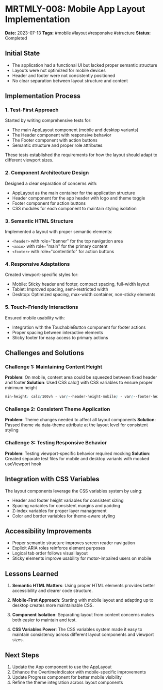 # MRTMLY-008: Mobile App Layout Implementation

**Date:** 2023-07-13
**Tags:** #mobile #layout #responsive #structure
**Status:** Completed

## Initial State
- The application had a functional UI but lacked proper semantic structure
- Layouts were not optimized for mobile devices
- Header and footer were not consistently positioned
- No clear separation between layout structure and content

## Implementation Process

### 1. Test-First Approach
Started by writing comprehensive tests for:
- The main AppLayout component (mobile and desktop variants)
- The Header component with responsive behavior
- The Footer component with action buttons
- Semantic structure and proper role attributes

These tests established the requirements for how the layout should adapt to different viewport sizes.

### 2. Component Architecture Design
Designed a clear separation of concerns with:
- AppLayout as the main container for the application structure
- Header component for the app header with logo and theme toggle
- Footer component for action buttons
- CSS modules for each component to maintain styling isolation

### 3. Semantic HTML Structure
Implemented a layout with proper semantic elements:
- `<header>` with role="banner" for the top navigation area
- `<main>` with role="main" for the primary content
- `<footer>` with role="contentinfo" for action buttons

### 4. Responsive Adaptations
Created viewport-specific styles for:
- Mobile: Sticky header and footer, compact spacing, full-width layout
- Tablet: Improved spacing, semi-restricted width
- Desktop: Optimized spacing, max-width container, non-sticky elements

### 5. Touch-Friendly Interactions
Ensured mobile usability with:
- Integration with the TouchableButton component for footer actions
- Proper spacing between interactive elements
- Sticky footer for easy access to primary actions

## Challenges and Solutions

### Challenge 1: Maintaining Content Height
**Problem**: On mobile, content area could be squeezed between fixed header and footer
**Solution**: Used CSS calc() with CSS variables to ensure proper minimum height

```css
min-height: calc(100vh - var(--header-height-mobile) - var(--footer-height-mobile));
```

### Challenge 2: Consistent Theme Application
**Problem**: Theme changes needed to affect all layout components
**Solution**: Passed theme via data-theme attribute at the layout level for consistent styling

### Challenge 3: Testing Responsive Behavior
**Problem**: Testing viewport-specific behavior required mocking
**Solution**: Created separate test files for mobile and desktop variants with mocked useViewport hook

## Integration with CSS Variables
The layout components leverage the CSS variables system by using:
- Header and footer height variables for consistent sizing
- Spacing variables for consistent margins and padding
- Z-index variables for proper layer management
- Color and border variables for theme-aware styling

## Accessibility Improvements
- Proper semantic structure improves screen reader navigation
- Explicit ARIA roles reinforce element purposes
- Logical tab order follows visual layout
- Sticky elements improve usability for motor-impaired users on mobile

## Lessons Learned

1. **Semantic HTML Matters**: Using proper HTML elements provides better accessibility and clearer code structure.

2. **Mobile-First Approach**: Starting with mobile layout and adapting up to desktop creates more maintainable CSS.

3. **Component Isolation**: Separating layout from content concerns makes both easier to maintain and test.

4. **CSS Variables Power**: The CSS variables system made it easy to maintain consistency across different layout components and viewport sizes.

## Next Steps

1. Update the App component to use the AppLayout
2. Enhance the OvertimeIndicator with mobile-specific improvements
3. Update Progress component for better mobile visibility
4. Refine the theme integration across layout components
